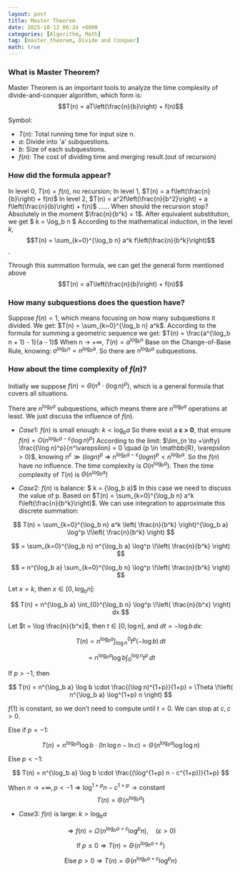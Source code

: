 ```yaml
---
layout: post
title: Master Theorem
date: 2025-10-12 06:24 +0000
categories: [Algorithm, Math]
tag: [master_theorem, Divide and Conquer]
math: true
---
```

### **What is Master Theorem?**

Master Theorem is an important tools to analyze the time complexity of divide-and-conquer algorithm, which form is: $$T(n) = aT\left(\frac{n}{b}\right) + f(n)$$

Symbol:

- $T(n)$: Total running time for input size n.
- $a$: Divide into 'a' subquestions.
- $b$: Size of each subquestions.
- $f(n)$: The cost of dividing time and merging result.(out of recursion)

### **How did the formula appear?**

In level 0, $T(n) = f(n)$, no recursion;
In level 1, $T(n) = a f\left(\frac{n}{b}\right) + f(n)$
In level 2, $T(n) = a^2f\left(\frac{n}{b^2}\right) + a f\left(\frac{n}{b}\right) + f(n)$
......
When should the recursion stop? Absolutely in the moment $\frac{n}{b^k} = 1$. After equivalent substitution, we get $ k = \log_b n $
According to the mathematical induction, in the level *k*,
$$T(n) = \sum_{k=0}^{\log_b n} a^k f\left(\frac{n}{b^k}\right)$$.

Through this summation formula, we can get the general form mentioned above $$T(n) = aT\left(\frac{n}{b}\right) + f(n)$$

### **How many subquestions does the question have?**

Suppose $f(n) = 1$, which means focusing on how many subquestions it divided. We get: $T(n) = \sum_{k=0}^{\log_b n} a^k$. According to the formula for summing a geometric sequence we get: $T(n) = \frac{a^{\log_b n + 1} - 1}{a - 1}$
When n -> +∞, $T(n) = {a^{\log_b n}}$
Base on the Change-of-Base Rule, knowing: ${a^{\log_b n}} = {n^{\log_b a}}$.
So there are ${n^{\log_b a}}$ subquestions.

### **How about the time complexity of $f(n)$?**

Initially we suppose $f(n) = \Theta\left(n^k \cdot (\log n)^p\right)$, which is a general formula that covers all situations.

There are ${n^{\log_b a}}$ subquestions, which means there are  ${n^{\log_b a}}$ operations at least. We just discuss the influence of $f(n)$.

- $Case 1:$
$f(n)$ is small enough: $k<{\log_b a}$
So there exist a **ε > 0**, that ensure $f(n) = O(n^{\log_b a - ε}{(\log n)}^p)$
According to the limit: $\lim_{n \to +\infty} \frac{(\log n)^p}{n^\varepsilon} = 0 \quad (p \in \mathbb{R}, \varepsilon > 0)$, knowing $n^ε ≫ (logn)^p$ => $n^{\log_b a - ε}{(logn)^p} < n^{\log_b a}$.
So the $f(n)$ have no influence. The time complexity is $O(n^{\log_b a})$. Then the time complexity of $T(n)$ is $Θ(n^{\log_b a})$

- $Case 2:$
$f(n)$ is balance: $ k = {\log_b a}$
In this case we need to discuss the value of p.
Based on $T(n) = \sum_{k=0}^{\log_b n} a^k f\left(\frac{n}{b^k}\right)$.
We can use integration to approximate this discrete summation:

$$
T(n) = \sum_{k=0}^{\log_b n} a^k \left( \frac{n}{b^k} \right)^{\log_b a} \log^p \!\left( \frac{n}{b^k} \right)
$$

$$
= \sum_{k=0}^{\log_b n} n^{\log_b a} \log^p \!\left( \frac{n}{b^k} \right)
$$

$$
= n^{\log_b a} \sum_{k=0}^{\log_b n} \log^p \!\left( \frac{n}{b^k} \right)
$$

Let $x = k$, then $x \in [0, \log_b n]$:

$$
T(n) = n^{\log_b a} \int_{0}^{\log_b n} \log^p \!\left( \frac{n}{b^x} \right) dx
$$

Let $t = \log \frac{n}{b^x}$, then $t \in [0, \log n]$, and $dt = -\log b \, dx$:

$$
T(n) = n^{\log_b a} \int_{\log n}^{0} t^p (-\log b)\, dt
$$

$$
= n^{\log_b a} \log b \int_{0}^{\log n} t^p \, dt
$$

If $p > -1$, then

$$
T(n) = n^{\log_b a} \log b \cdot \frac{(\log n)^{1+p}}{1+p}
= \Theta \!\left( n^{\log_b a} \log^{1+p} n \right)
$$

$f(1)$ is constant, so we don’t need to compute until $t = 0$.
We can stop at $c, c > 0$.

Else if $p = -1$:

$$
T(n) = n^{\log_b a} \log b \cdot (\ln \log n - \ln c)
= \Theta \!\left( n^{\log_b a} \log \log n \right)
$$

Else $p < -1$:

$$
T(n) = n^{\log_b a} \log b \cdot \frac{(\log^{1+p} n - c^{1+p})}{1+p}
$$

When $n \to +\infty,\, p < -1 \Rightarrow \log^{1+p} n - c^{1+p} \to \text{constant}$
$$
T(n) = \Theta \!\left( n^{\log_b a} \right)
$$

- $Case 3:$
$f(n)$ is large: $k > \log_b a$

$$
\Rightarrow f(n) = \Omega \!\left( n^{\log_b a + \varepsilon} \log^p n \right), \quad (\varepsilon > 0)
$$

$$
\text{If } p \le 0 \Rightarrow T(n) = \Theta \!\left( n^{\log_b a + \varepsilon} \right)
$$

$$
\text{Else } p > 0 \Rightarrow T(n) = \Theta \!\left( n^{\log_b a + \varepsilon} \log^p n \right)
$$
